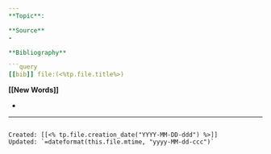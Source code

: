 ```yaml
--- 
**Topic**: 

**Source**
- 

**Bibliography**

```query
[[bib]] file:(<%tp.file.title%>)
```
 

**[[New Words]]**

- 

---
```

Created: [[<% tp.file.creation_date("YYYY-MM-DD-ddd") %>]]
Updated: `=dateformat(this.file.mtime, "yyyy-MM-dd-ccc")`
